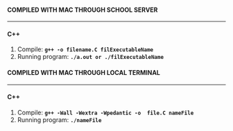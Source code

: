 

#### COMPILED WITH MAC THROUGH SCHOOL SERVER
---
#### C++
1. Compile: **`g++ -o filename.C filExecutableName`**
**` `**
2. Running program: **`./a.out or ./filExecutableName`**

#### COMPILED WITH MAC THROUGH LOCAL TERMINAL
---
#### C++
1.  Compile: **`g++ -Wall -Wextra -Wpedantic -o  file.C nameFile`**
**` `**
2. Running program: **`./nameFile`** 

